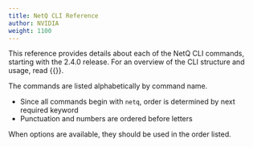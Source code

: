 ```yaml
---
title: NetQ CLI Reference
author: NVIDIA
weight: 1100
---
```

This reference provides details about each of the NetQ CLI commands, starting with the 2.4.0 release. For an overview of the CLI structure and usage, read {{<link title="NetQ Command Line Overview">}}.

The commands are listed alphabetically by command name.

- Since all commands begin with `netq`, order is determined by next required keyword
- Punctuation and numbers are ordered before letters

When options are available, they should be used in the order listed.
